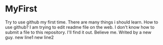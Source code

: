 # MyFirst
Try to use github my first time. There are many things i should learn.
How to use github?
I am trying to edit readme file on the web.
I don't know how to submit a file to this repository.
I'll find it out.
Believe me.
Writed by a new guy.
new line1
new line2
